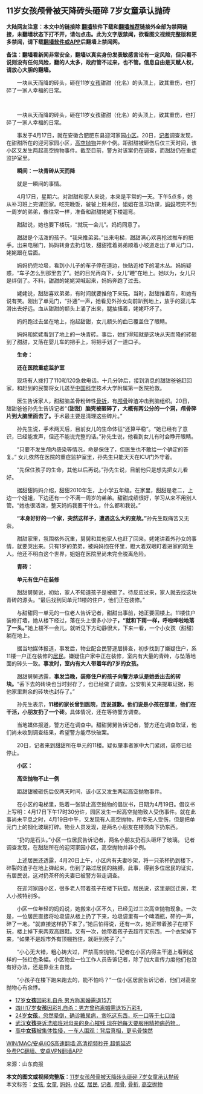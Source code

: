  <h2>11岁女孩颅骨被天降砖头砸碎 7岁女童承认抛砖</h2> <p class="notice"><b>大陆网友注意：本文中的链接除 <a href="https://github.com/bannedbook/fanqiang" >翻墙</a>软件下载和<a href="https://github.com/killgcd/justmysocks/blob/master/README.md">翻墙推荐</a>链接外全部为禁网链接，未翻墙状态下打不开，请勿点击。此为文字版禁闻，欲看图文视频完整版和更多禁闻，请下载<a href="https://github.com/bannedbook/fanqiang">翻墙软件或APP</a>后翻墙上禁闻网。</p><p>备注：翻墙看新闻非常安全，翻墙以真实身份发表敏感言论有一定风险，但只看不说则没有任何风险，翻的人太多，政府管不过来，也不管。信息自由是天赋人权，请放心大胆的翻墙。</b></p>  <div class="entry"> <p id="summary">　　一块从天而降的砖头，砸在11岁<a href="https://www.bannedbook.org/bnews/tag/%e5%a5%b3%e5%ad%a9/" class="st_tag internal_tag" rel="tag" title="标签 女孩 下的日志">女孩</a>甜甜（化名）的头顶上，致其重伤，也打碎了一家人幸福的日常。</p> <p>&nbsp;</p> <p>　　一块从天而降的砖头，砸在11岁女孩甜甜（化名）的头顶上，致其重伤，也打碎了一家人幸福的日常。</p> <p>　　事发于4月17日，就在安徽合肥肥东县迎河家园<a href="https://www.bannedbook.org/bnews/tag/%E5%B0%8F%E5%8C%BA/" class="st_tag internal_tag" rel="tag" title="标签 小区 下的日志">小区</a>。20日，<a href="https://www.bannedbook.org/bnews/tag/%E8%AE%B0%E8%80%85/" class="st_tag internal_tag" rel="tag" title="标签 记者 下的日志">记者</a>调查发现，在甜甜所在的迎河家园小区，<a href="https://www.bannedbook.org/bnews/tag/%E9%AB%98%E7%A9%BA%E6%8A%9B%E7%89%A9/" class="st_tag internal_tag" rel="tag" title="标签 高空抛物 下的日志">高空抛物</a>并非个例。距甜甜被砸伤后仅三天时间，该小区又发生两起高空抛物事件。截至目前，警方对该案仍在调查，而甜甜仍在重症监护室里。</p> <p>　　<strong>瞬间：一块青砖从天而降</strong></p> <p>　　就是一瞬间的事情。</p> <p>　　4月17日，星期六。对甜甜和家人来说，本来是平常的一天。下午5点多，她从补习班上完课回家。吃完晚饭，爸爸上班未回，姐姐在温习功课，<a href="https://www.bannedbook.org/bnews/tag/%e5%a6%88%e5%a6%88/" class="st_tag internal_tag" rel="tag" title="标签 妈妈 下的日志">妈妈</a>喂完不到一周岁的弟弟，像往常一样，准备和甜甜姥姥下楼遛弯。</p> <p>　　甜甜说，她也要下楼玩，“就玩一会儿”。妈妈同意了。</p> <p>　　甜甜是个活泼的孩子。“我来推弟弟。”出来电梯，甜甜满心欢喜抢过推车的把手。出来电梯门，妈妈转身去扔垃圾，甜甜推着弟弟顺着小坡道走出了单元门口，姥姥跟在后面。</p> <p>　　妈妈扔完垃圾，看到小儿子的车子停在道边，快贴近楼下的灌木丛。妈妈疑惑，“车子怎么到那里去了”。她的目光再向下，女儿“睡”在地上。她以为，女儿只是绊倒了。不料，甜甜的姥姥哭喊起来，妈妈奔跑了过去。</p> <p>　　姥姥说，甜甜喜欢弟弟，有时间就要推他下来玩。当时，甜甜推着车，和她有说有笑。刚出了单元门，“扑通”一声，她看见外孙女向前趴到地上，放手的婴儿车滑出去好远。血从甜甜的额头上涌了出来，腿抽搐着，姥姥吓坏了。</p>  <p>　　妈妈跑过去坐在地上，抱起甜甜，女儿额头的血已覆盖住了眼睛。</p> <p>　　妈妈和姥姥看到了地上的一块青砖。事后，她们得知就是这块从天而降的砖砸到了甜甜，又落在婴儿车的把手上，将把手划了一道口子。</p> <p>　　<strong>生命：</strong></p> <p>　　<strong>还在医院重症监护室</strong></p> <p>　　现场有人拨打了110和120急救电话。十几分钟后，接到消息的甜甜爸爸赶回家，和赶到的民警将女儿送至<span class='wp_keywordlink_affiliate'><a href="https://www.bannedbook.org/" title="中国" target="_blank">中国</a></span><span class='wp_keywordlink'><a href="https://www.bannedbook.org/forum11/topic309.html" title="禁片：“科学”的棍子" target="_blank">科学</a></span>技术大学附属第一医院抢救。</p> <p>　　医生告诉家人，甜甜脑盖骨粉碎性<a href="https://www.bannedbook.org/bnews/tag/%E9%AA%A8%E6%8A%98/" class="st_tag internal_tag" rel="tag" title="标签 骨折 下的日志">骨折</a>，有<a href="https://www.bannedbook.org/bnews/tag/%E9%A2%85%E9%AA%A8/" class="st_tag internal_tag" rel="tag" title="标签 颅骨 下的日志">颅骨</a>碎渣冲击到脑组织。20日，甜甜爸爸孙先生告诉记者“<strong>（甜甜）脑壳被砸碎了，大概有两公分的一个洞，颅骨碎片到大脑里面去了。</strong>手术最主要是清理这些碎片。”</p> <p>　　孙先生说，手术两天后，目前女儿的生命体征“还算平稳”。“她已经有了意识，已经能发声，但还不能说完整的话。”孙先生说，他看到女儿有时会睁开眼睛。</p> <p>　　“只要不发生颅内感染等情况，命是保住了，但医生也不敢给一个确定的答复。” 女儿依然在医院的重症监护室里，孙先生只能天天在ICU门外守着。</p> <p>　　“先保住孩子的生命，其他以后再说。”孙先生说，目前他只是想先把女儿看好。</p> <p>　　据甜甜妈妈介绍，甜甜2010年生，上小学五年级。在家里，甜甜是老二，上边一个姐姐，下边还有一个不满一周岁的弟弟。甜甜成绩很好，学习从来不用别人管。“她也很活泼，整天妈妈我要干什么，什么都和我说。”</p> <p>　　<strong>“本身好好的一个家，突然这样子，遭遇这么大的变故。”</strong>孙先生既痛苦又无奈。</p>  <p>　　甜甜家里，氛围格外沉重，舅舅和其他家人也赶了回来。姥姥讲着外孙女的事情，就要哭出来。只有1岁的弟弟，被妈妈抱在怀里，瞪大着双眼盯着进家的陌生人。他还不明白这个世界，姐姐在医院里尚未完全脱离危险。</p> <p>　　<strong>青砖：</strong></p> <p>　　<strong>单元有住户在装修</strong></p> <p>　　甜甜舅舅说，初始，家人不知道孩子是被砸了。待反应过来，家人就去找这块青砖的源头。“最后找到同单元11楼的住户，他们正在装修。”</p> <p>　　与甜甜同一单元的一位老人告诉记者，甜甜出事前，她正要回楼上。11楼住户装修打墙，她从楼下经过，落在头上很多小沙子<strong>，“就和下雨一样，呼啦哗啦地落了一头。”</strong>她上楼不一会儿，就听见下方动静很大，下来一看，一个小女孩（甜甜）躺在地上。</p> <p>　　据当地媒体报道，事发后，物业配合民警逐层排查，初步找到了嫌疑住户，系11楼一户正在装修的<a href="https://www.bannedbook.org/bnews/tag/%E5%B1%85%E6%B0%91/" class="st_tag internal_tag" rel="tag" title="标签 居民 下的日志">居民</a>。嫌疑住户家中正在装修，室内有大量的青砖，与坠落地面的砖头一致。<strong>事发时，室内有大人带着年约7岁的女孩。</strong></p> <p>　　甜甜舅舅透露，<strong>事发当晚，装修住户的孩子向警方承认是她丢出去的砖块。</strong>“丢下去的砖块也当时封存了，也已经做了调查。公安机关又来提取证据，把他家里剩余的砖块也封存了。”</p> <p>　　孙先生表示，<strong>11楼的家长曾到医院，连说道歉。他们说是小孩在那里，他们在干活，小朋友扔了一个砖。</strong>具体情况，还在等待警方调查。</p> <p>　　当地媒体报道，警方还在调查中。甜甜舅舅告诉记者，警方还在调查取证，他们尚未收到调查结果，希望警方能尽快破案。</p> <p>　　20日，记者来到甜甜所在单元的11楼。疑似肇事者家中大门紧闭，装修已经停止。</p> <p>　　<strong>小区：</strong></p>  <p>　　<strong>高空抛物不止一例</strong></p> <p>　　距甜甜被砸伤后仅两天时间，该小区又发生两起高空抛物事件。</p> <p>　　在小区的电梯里，贴着一张禁止高空抛物的倡议书，日期为4月19日。倡议书上写明：4月17日下午17时30分许，园区发生一起高空抛物致人受伤事件。就在此事尚未平息之时，4月19日中午，又发现有人高空抛物，所幸无人受伤，但是把单元门上的钢化玻璃打碎。物业人员发现，是两名小朋友在楼顶向下扔东西。</p> <p>　　“扔的是石头。”小区一位居民告诉记者，两名小朋友扔石头砸坏了玻璃。 记者调查发现，在甜甜所在的迎河家园小区，高空抛物并非个例。</p> <p>　　上述居民还透露，4月20日上午，小区内有夫妻吵架，将一只茶杯扔到楼下，碎裂的渣子在地上弹起来，伤到了路过居民的胳膊。此事，得到多位居民的证实，有居民说，这对扔茶杯的夫妻已被警方带走调查。</p> <p>　　在迎河家园小区，很多老人带着孩子在楼下玩耍。居民说，这里是回迁房，老人小孩特别多。</p> <p>　　小区一位年轻的妈妈说，她搬来小区不久，已经见过三次高空抛物现象。一次是，一位居民直接将垃圾袋从楼上扔了下来，垃圾袋里有一个啤酒瓶，砰的一声，碎了一地。“就直接这样扔下来了。”她后怕得说，还有一次，她正带着孩子在楼下玩，楼上掉下来两双高跟鞋。又有一次，她带着孩子去超市买东西，一个衣架掉下来，“如果不是超市外有顶棚挡住，就砸到孩子了。”</p> <p>　　“小心无大错，粗心铸大过，严禁高空抛物。”记者在小区内得主干道上看到这样的一张红色条幅。小区物业一位工作人员告诉记者，除了加大宣传力度他们也没有好办法，还是靠业主自觉。</p> <p>　　“小孩子在楼下跑来跑去的，能不怕吗？”一位小区居民告诉记者，他们对高空抛物心有余悸。</p> <ul class='op-related-articles' title='相关阅读'> <li><a href='https://www.bannedbook.org/bnews/cbnews/20210422/1531721.html' target='_blank'>17岁<b>女孩</b>因彩礼自杀 男方称离婚需退15万</a></li> <li><a href='https://www.bannedbook.org/bnews/baitai/20210421/1530703.html' target='_blank'>四川17岁<b>女孩</b>因彩礼自杀：男方曾称离婚需退15万彩礼</a></li> <li><a href='https://www.bannedbook.org/bnews/health/20210421/1530680.html' target='_blank'>24岁<b>女孩</b>，忽然晕倒，确诊糖尿病，贪吃这东西，吃一口等于七口油</a></li> <li><a href='https://www.bannedbook.org/bnews/cnnews/20210421/1530606.html' target='_blank'>武汉<b>女孩</b>哭诉洗脑班对母亲的身心摧残 现在她每天要服用精神病药物…</a></li> <li><a href='https://www.bannedbook.org/bnews/lifebaike/20210421/1530475.html' target='_blank'>高中<b>女孩</b>被集体性侵，一车人围观：背后真相，更毛骨悚然</a></li> </ul> <p class="texttj"> <a href="https://github.com/bannedbook/fanqiang/wiki/V2ray%E6%9C%BA%E5%9C%BA" target="_blank">WIN/MAC/安卓/iOS高速翻墙:高清视频秒开,超低延迟</a><br/> <a href="https://github.com/bannedbook/fanqiang/wiki/%E7%A6%81%E9%97%BB%E7%BD%91%E5%AE%89%E5%8D%93%E7%BF%BB%E5%A2%99%E6%96%B0%E9%97%BBAPP" target="_blank">免费PC翻墙、安卓VPN翻墙APP</a></p><p> 来源：山东商报 </p> <a name='sharetosocial'></a>       <div><b>本文的图文或视频完整版</b>：<a href='https://www.bannedbook.org/bnews/cbnews/20210422/1531720.html'>11岁女孩颅骨被天降砖头砸碎 7岁女童承认抛砖</a></div>  </div><!--END ENTRY--> <div class="postfooter"> <div>本文标签：<a href="https://www.bannedbook.org/bnews/tag/%e5%a5%b3%e5%ad%a9/" rel="tag">女孩</a>, <a href="https://www.bannedbook.org/bnews/tag/%e5%a5%b3%e7%ab%a5/" rel="tag">女童</a>, <a href="https://www.bannedbook.org/bnews/tag/%e5%a6%88%e5%a6%88/" rel="tag">妈妈</a>, <a href="https://www.bannedbook.org/bnews/tag/%E5%B0%8F%E5%8C%BA/" rel="tag">小区</a>, <a href="https://www.bannedbook.org/bnews/tag/%E5%B1%85%E6%B0%91/" rel="tag">居民</a>, <a href="https://www.bannedbook.org/bnews/tag/%E8%AE%B0%E8%80%85/" rel="tag">记者</a>, <a href="https://www.bannedbook.org/bnews/tag/%E9%A2%85%E9%AA%A8/" rel="tag">颅骨</a>, <a href="https://www.bannedbook.org/bnews/tag/%E9%AA%A8%E6%8A%98/" rel="tag">骨折</a>, <a href="https://www.bannedbook.org/bnews/tag/%E9%AB%98%E7%A9%BA%E6%8A%9B%E7%89%A9/" rel="tag">高空抛物</a></div>  </div><!--END POSTFOOTER--> 